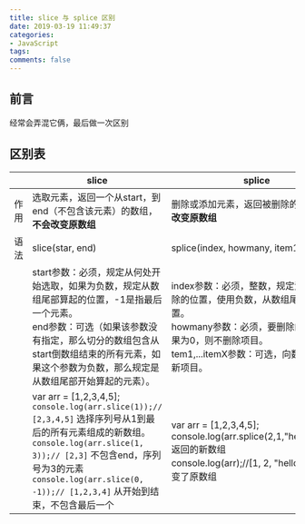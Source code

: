 ```yaml
---
title: slice 与 splice 区别
date: 2019-03-19 11:49:37
categories:
- JavaScript
tags:
comments: false
---
```


## 前言

经常会弄混它俩，最后做一次区别

<!-- more -->

## 区别表

|      | slice                                                        | splice                                                       |
| ---- | ------------------------------------------------------------ | ------------------------------------------------------------ |
| 作用 | 选取元素，返回一个从start，到end（不包含该元素）的数组，**不会改变原数组** | 删除或添加元素，返回被删除的数组，**会改变原数组**           |
| 语法 | slice(star, end)                                             | splice(index, howmany, item1,...itemX)                       |
|      | start参数：必须，规定从何处开始选取，如果为负数，规定从数组尾部算起的位置，-1是指最后一个元素。 <br />end参数：可选（如果该参数没有指定，那么切分的数组包含从start倒数组结束的所有元素，如果这个参数为负数，那么规定是从数组尾部开始算起的元素）。 | index参数：必须，整数，规定添加或者删除的位置，使用负数，从数组尾部规定位置。 <br />howmany参数：必须，要删除的数量，如果为0，则不删除项目。 <br />tem1,...itemX参数：可选，向数组添加的新项目。 |
|      | var arr = [1,2,3,4,5]; <br />`console.log(arr.slice(1));// [2,3,4,5]` 选择序列号从1到最后的所有元素组成的新数组。 <br />`console.log(arr.slice(1, 3));// [2,3]` 不包含end，序列号为3的元素<br />`console.log(arr.slice(0, -1));// [1,2,3,4]` 从开始到结束，不包含最后一个 | var arr = [1,2,3,4,5]; <br />console.log(arr.splice(2,1,"hello"));//[3]  返回的新数组 <br />console.log(arr);//[1, 2, "hello", 4, 5]  改变了原数组 |